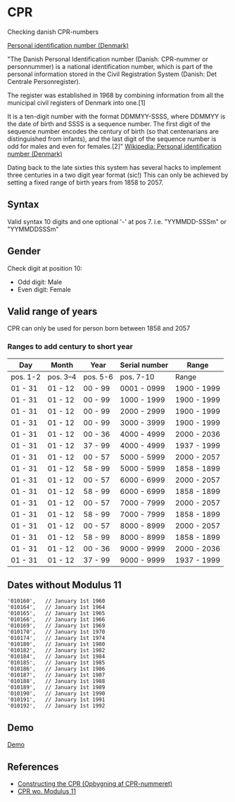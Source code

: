 # CPR
Checking danish CPR-numbers

[Personal identification number (Denmark)](https://en.wikipedia.org/wiki/Personal_identification_number_(Denmark))


"The Danish Personal Identification number (Danish: CPR-nummer or personnummer) is a national identification number, which is part of the personal information stored in the Civil Registration System (Danish: Det Centrale Personregister).

The register was established in 1968 by combining information from all the municipal civil registers of Denmark into one.[1]

It is a ten-digit number with the format DDMMYY-SSSS, where DDMMYY is the date of birth and SSSS is a sequence number. The first digit of the sequence number encodes the century of birth (so that centenarians are distinguished from infants), and the last digit of the sequence number is odd for males and even for females.[2]"
[Wikipedia: Personal identification number (Denmark)](https://en.wikipedia.org/wiki/Personal_identification_number_(Denmark))


Dating back to the late sixties this system has several hacks to implement three centuries in a two digit year format (sic!)
This can only be achieved by setting a fixed range of birth years from 1858 to 2057.


## Syntax

Valid syntax 10 digits and one optional '-' at pos 7. i.e. "YYMMDD-SSSm" or "YYMMDDSSSm"

## Gender

Check digit at position 10:
- Odd digit:  Male
- Even digit: Female

## Valid range of years

CPR can only be used for person born between 1858 and 2057

### Ranges to add century to short year

|Day        |Month      |Year       |Serial number  |Range|
|---|---|---|---|---|
|pos. 1-2   |pos. 3–4   |pos. 5-6   |pos. 7-10      |Range      |
|01 - 31    |01 - 12    |00 - 99    |0001 - 0999    |1900 - 1999|
|01 - 31    |01 - 12    |00 - 99    |1000 - 1999    |1900 - 1999|
|01 - 31    |01 - 12    |00 - 99    |2000 - 2999    |1900 - 1999|
|01 - 31    |01 - 12    |00 - 99    |3000 - 3999    |1900 - 1999|
|01 - 31    |01 - 12    |00 - 36    |4000 - 4999    |2000 - 2036|
|01 - 31    |01 - 12    |37 - 99    |4000 - 4999    |1937 - 1999|
|01 - 31    |01 - 12    |00 - 57    |5000 - 5999    |2000 - 2057|
|01 - 31    |01 - 12    |58 - 99    |5000 - 5999    |1858 - 1899|
|01 - 31    |01 - 12    |00 - 57    |6000 - 6999    |2000 - 2057|
|01 - 31    |01 - 12    |58 - 99    |6000 - 6999    |1858 - 1899|
|01 - 31    |01 - 12    |00 - 57    |7000 - 7999    |2000 - 2057|
|01 - 31    |01 - 12    |58 - 99    |7000 - 7999    |1858 - 1899|
|01 - 31    |01 - 12    |00 - 57    |8000 - 8999    |2000 - 2057|
|01 - 31    |01 - 12    |58 - 99    |8000 - 8999    |1858 - 1899|
|01 - 31    |01 - 12    |00 - 36    |9000 - 9999    |2000 - 2036|
|01 - 31    |01 - 12    |37 - 99    |9000 - 9999    |1937 - 1999|



## Dates without Modulus 11

    '010160',	// January 1st 1960
    '010164',	// January 1st 1964
    '010165',	// January 1st 1965
    '010166',	// January 1st 1966
    '010169',	// January 1st 1969
    '010170',	// January 1st 1970
    '010174',	// January 1st 1974
    '010180',	// January 1st 1980
    '010182',	// January 1st 1982
    '010184',	// January 1st 1984
    '010185',	// January 1st 1985
    '010186',	// January 1st 1986
    '010187',	// January 1st 1987
    '010188',	// January 1st 1988
    '010189',	// January 1st 1989
    '010190',	// January 1st 1990
    '010191',	// January 1st 1991
    '010192',	// January 1st 1992

## Demo

[Demo](https://clicketyclick.github.io/cpr/js/)
    
## References

- [Constructing the CPR (Opbygning af CPR-nummeret)](https://www.cpr.dk/media/17534/personnummeret-i-cpr.pdf)
- [CPR wo. Modulus 11](https://cpr.dk/cpr-systemet/personnumre-uden-kontrolciffer-modulus-11-kontrol/)
